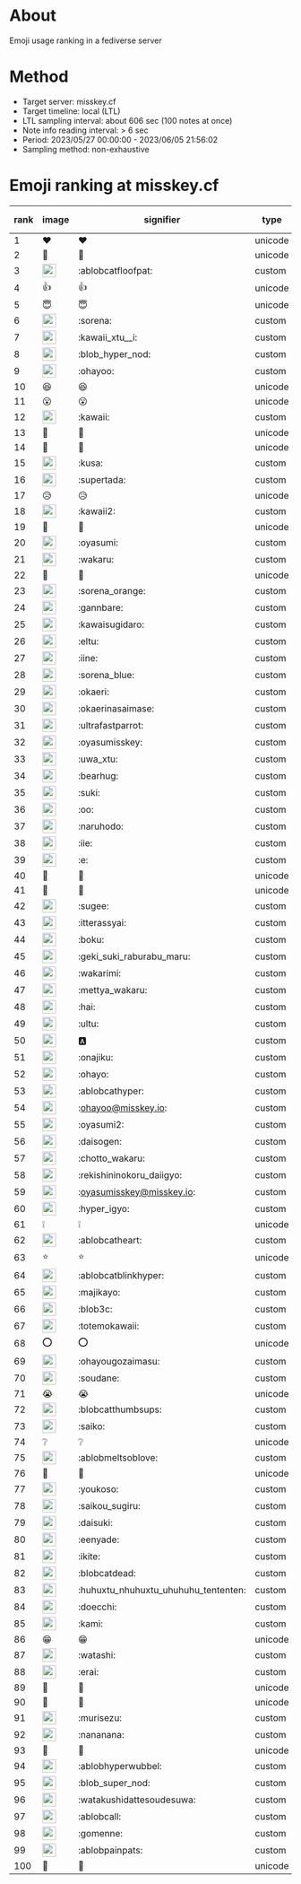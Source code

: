 # About
Emoji usage ranking in a fediverse server

# Method
- Target server: misskey.cf
- Target timeline: local (LTL)
- LTL sampling interval: about 606 sec (100 notes at once)
- Note info reading interval: > 6 sec
- Period: 2023/05/27 00:00:00 - 2023/06/05 21:56:02 
- Sampling method: non-exhaustive

# Emoji ranking at misskey.cf

|rank|image|signifier|type|frequency score|
|----|----|----|----|----|
|1|❤|❤|unicode|8098|
|2|🎉|🎉|unicode|5729|
|3|<img height="24" src="https://misskey.cf/emoji/ablobcatfloofpat.webp">|:ablobcatfloofpat:|custom|3801|
|4|👍|👍|unicode|2731|
|5|😇|😇|unicode|1499|
|6|<img height="24" src="https://misskey.cf/emoji/sorena.webp">|:sorena:|custom|1277|
|7|<img height="24" src="https://misskey.cf/emoji/kawaii_xtu__i.webp">|:kawaii_xtu__i:|custom|1253|
|8|<img height="24" src="https://misskey.cf/emoji/blob_hyper_nod.webp">|:blob_hyper_nod:|custom|1184|
|9|<img height="24" src="https://misskey.cf/emoji/ohayoo.webp">|:ohayoo:|custom|1110|
|10|😆|😆|unicode|1053|
|11|😮|😮|unicode|1014|
|12|<img height="24" src="https://misskey.cf/emoji/kawaii.webp">|:kawaii:|custom|865|
|13|🙌|🙌|unicode|804|
|14|🤔|🤔|unicode|717|
|15|<img height="24" src="https://misskey.cf/emoji/kusa.webp">|:kusa:|custom|667|
|16|<img height="24" src="https://misskey.cf/emoji/supertada.webp">|:supertada:|custom|633|
|17|😥|😥|unicode|616|
|18|<img height="24" src="https://misskey.cf/emoji/kawaii2.webp">|:kawaii2:|custom|501|
|19|🥺|🥺|unicode|493|
|20|<img height="24" src="https://misskey.cf/emoji/oyasumi.webp">|:oyasumi:|custom|485|
|21|<img height="24" src="https://misskey.cf/emoji/wakaru.webp">|:wakaru:|custom|485|
|22|💙|💙|unicode|480|
|23|<img height="24" src="https://misskey.cf/emoji/sorena_orange.webp">|:sorena_orange:|custom|474|
|24|<img height="24" src="https://misskey.cf/emoji/gannbare.webp">|:gannbare:|custom|442|
|25|<img height="24" src="https://misskey.cf/emoji/kawaisugidaro.webp">|:kawaisugidaro:|custom|388|
|26|<img height="24" src="https://misskey.cf/emoji/eltu.webp">|:eltu:|custom|366|
|27|<img height="24" src="https://misskey.cf/emoji/iine.webp">|:iine:|custom|359|
|28|<img height="24" src="https://misskey.cf/emoji/sorena_blue.webp">|:sorena_blue:|custom|326|
|29|<img height="24" src="https://misskey.cf/emoji/okaeri.webp">|:okaeri:|custom|326|
|30|<img height="24" src="https://misskey.cf/emoji/okaerinasaimase.webp">|:okaerinasaimase:|custom|324|
|31|<img height="24" src="https://misskey.cf/emoji/ultrafastparrot.webp">|:ultrafastparrot:|custom|311|
|32|<img height="24" src="https://misskey.cf/emoji/oyasumisskey.webp">|:oyasumisskey:|custom|303|
|33|<img height="24" src="https://misskey.cf/emoji/uwa_xtu.webp">|:uwa_xtu:|custom|299|
|34|<img height="24" src="https://misskey.cf/emoji/bearhug.webp">|:bearhug:|custom|297|
|35|<img height="24" src="https://misskey.cf/emoji/suki.webp">|:suki:|custom|296|
|36|<img height="24" src="https://misskey.cf/emoji/oo.webp">|:oo:|custom|289|
|37|<img height="24" src="https://misskey.cf/emoji/naruhodo.webp">|:naruhodo:|custom|281|
|38|<img height="24" src="https://misskey.cf/emoji/iie.webp">|:iie:|custom|276|
|39|<img height="24" src="https://misskey.cf/emoji/e.webp">|:e:|custom|270|
|40|🍮|🍮|unicode|265|
|41|🫶|🫶|unicode|257|
|42|<img height="24" src="https://misskey.cf/emoji/sugee.webp">|:sugee:|custom|254|
|43|<img height="24" src="https://misskey.cf/emoji/itterassyai.webp">|:itterassyai:|custom|249|
|44|<img height="24" src="https://misskey.cf/emoji/boku.webp">|:boku:|custom|243|
|45|<img height="24" src="https://misskey.cf/emoji/geki_suki_raburabu_maru.webp">|:geki_suki_raburabu_maru:|custom|237|
|46|<img height="24" src="https://misskey.cf/emoji/wakarimi.webp">|:wakarimi:|custom|237|
|47|<img height="24" src="https://misskey.cf/emoji/mettya_wakaru.webp">|:mettya_wakaru:|custom|234|
|48|<img height="24" src="https://misskey.cf/emoji/hai.webp">|:hai:|custom|221|
|49|<img height="24" src="https://misskey.cf/emoji/ultu.webp">|:ultu:|custom|219|
|50|<img height="24" src="https://misskey.cf/emoji/a.webp">|:a:|custom|217|
|51|<img height="24" src="https://misskey.cf/emoji/onajiku.webp">|:onajiku:|custom|216|
|52|<img height="24" src="https://misskey.cf/emoji/ohayo.webp">|:ohayo:|custom|215|
|53|<img height="24" src="https://misskey.cf/emoji/ablobcathyper.webp">|:ablobcathyper:|custom|211|
|54|<img height="24" src="https://misskey.cf/emoji/ohayoo.webp">|:ohayoo@misskey.io:|custom|207|
|55|<img height="24" src="https://misskey.cf/emoji/oyasumi2.webp">|:oyasumi2:|custom|204|
|56|<img height="24" src="https://misskey.cf/emoji/daisogen.webp">|:daisogen:|custom|203|
|57|<img height="24" src="https://misskey.cf/emoji/chotto_wakaru.webp">|:chotto_wakaru:|custom|202|
|58|<img height="24" src="https://misskey.cf/emoji/rekishininokoru_daiigyo.webp">|:rekishininokoru_daiigyo:|custom|201|
|59|<img height="24" src="https://misskey.cf/emoji/oyasumisskey.webp">|:oyasumisskey@misskey.io:|custom|199|
|60|<img height="24" src="https://misskey.cf/emoji/hyper_igyo.webp">|:hyper_igyo:|custom|198|
|61|❕|❕|unicode|198|
|62|<img height="24" src="https://misskey.cf/emoji/ablobcatheart.webp">|:ablobcatheart:|custom|196|
|63|⭐|⭐|unicode|195|
|64|<img height="24" src="https://misskey.cf/emoji/ablobcatblinkhyper.webp">|:ablobcatblinkhyper:|custom|193|
|65|<img height="24" src="https://misskey.cf/emoji/majikayo.webp">|:majikayo:|custom|191|
|66|<img height="24" src="https://misskey.cf/emoji/blob3c.webp">|:blob3c:|custom|178|
|67|<img height="24" src="https://misskey.cf/emoji/totemokawaii.webp">|:totemokawaii:|custom|167|
|68|⭕|⭕|unicode|164|
|69|<img height="24" src="https://misskey.cf/emoji/ohayougozaimasu.webp">|:ohayougozaimasu:|custom|158|
|70|<img height="24" src="https://misskey.cf/emoji/soudane.webp">|:soudane:|custom|155|
|71|😭|😭|unicode|154|
|72|<img height="24" src="https://misskey.cf/emoji/blobcatthumbsups.webp">|:blobcatthumbsups:|custom|153|
|73|<img height="24" src="https://misskey.cf/emoji/saiko.webp">|:saiko:|custom|152|
|74|❔|❔|unicode|152|
|75|<img height="24" src="https://misskey.cf/emoji/ablobmeltsoblove.webp">|:ablobmeltsoblove:|custom|150|
|76|🍚|🍚|unicode|149|
|77|<img height="24" src="https://misskey.cf/emoji/youkoso.webp">|:youkoso:|custom|147|
|78|<img height="24" src="https://misskey.cf/emoji/saikou_sugiru.webp">|:saikou_sugiru:|custom|143|
|79|<img height="24" src="https://misskey.cf/emoji/daisuki.webp">|:daisuki:|custom|142|
|80|<img height="24" src="https://misskey.cf/emoji/eenyade.webp">|:eenyade:|custom|141|
|81|<img height="24" src="https://misskey.cf/emoji/ikite.webp">|:ikite:|custom|140|
|82|<img height="24" src="https://misskey.cf/emoji/blobcatdead.webp">|:blobcatdead:|custom|139|
|83|<img height="24" src="https://misskey.cf/emoji/huhuxtu_nhuhuxtu_uhuhuhu_tententen.webp">|:huhuxtu_nhuhuxtu_uhuhuhu_tententen:|custom|137|
|84|<img height="24" src="https://misskey.cf/emoji/doecchi.webp">|:doecchi:|custom|133|
|85|<img height="24" src="https://misskey.cf/emoji/kami.webp">|:kami:|custom|130|
|86|😁|😁|unicode|125|
|87|<img height="24" src="https://misskey.cf/emoji/watashi.webp">|:watashi:|custom|124|
|88|<img height="24" src="https://misskey.cf/emoji/erai.webp">|:erai:|custom|123|
|89|💢|💢|unicode|123|
|90|🧂|🧂|unicode|121|
|91|<img height="24" src="https://misskey.cf/emoji/murisezu.webp">|:murisezu:|custom|119|
|92|<img height="24" src="https://misskey.cf/emoji/nananana.webp">|:nananana:|custom|116|
|93|🤗|🤗|unicode|115|
|94|<img height="24" src="https://misskey.cf/emoji/ablobhyperwubbel.webp">|:ablobhyperwubbel:|custom|115|
|95|<img height="24" src="https://misskey.cf/emoji/blob_super_nod.webp">|:blob_super_nod:|custom|115|
|96|<img height="24" src="https://misskey.cf/emoji/watakushidattesoudesuwa.webp">|:watakushidattesoudesuwa:|custom|113|
|97|<img height="24" src="https://misskey.cf/emoji/ablobcall.webp">|:ablobcall:|custom|113|
|98|<img height="24" src="https://misskey.cf/emoji/gomenne.webp">|:gomenne:|custom|107|
|99|<img height="24" src="https://misskey.cf/emoji/ablobpainpats.webp">|:ablobpainpats:|custom|105|
|100|👀|👀|unicode|100|

